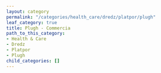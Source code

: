 ```yaml
---
layout: category
permalink: "/categories/health_care/dredz/platpor/plugh"
leaf_category: true
title: Plugh - Commercia
path_to_this_category:
- Health & Care
- Dredz
- Platpor
- Plugh
child_categories: []
---
```

